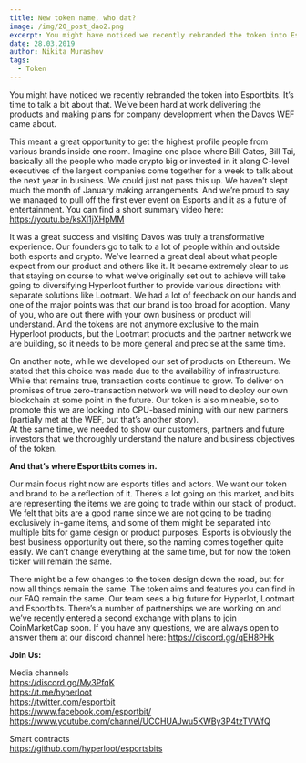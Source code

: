 ```yaml
---
title: New token name, who dat?
image: /img/20_post_dao2.png
excerpt: You might have noticed we recently rebranded the token into Esportbits. It’s time to talk a bit about that.
date: 28.03.2019
author: Nikita Murashov
tags:
  - Token
---
```


You might have noticed we recently rebranded the token into Esportbits. It’s time to talk a bit about that.
We’ve been hard at work delivering the products and making plans for company development when the Davos WEF came about. 

This meant a great opportunity to get the highest profile people from various brands inside one room. 
Imagine one place where Bill Gates, Bill Tai, basically all the people who made crypto big or invested in it along C-level executives of the largest companies come together for a week to talk about the next year in business. 
We could just not pass this up. We haven’t slept much the month of January making arrangements. 
And we’re proud to say we managed to pull off the first ever event on Esports and it as a future of entertainment. 
You can find a short summary video here: https://youtu.be/ksXl1jXHpMM

It was a great success and visiting Davos was truly a transformative experience. Our founders go to talk to a lot of people within and outside both esports and crypto. 
We’ve learned a great deal about what people expect from our product and others like it. 
It became extremely clear to us that staying on course to what we’ve originally set out to achieve will take going to diversifying Hyperloot further to provide various directions with separate solutions like Lootmart. We had a lot of feedback on our hands and one of the major points was that our brand is too broad for adoption. 
Many of you, who are out there with your own business or product will understand. 
And the tokens are not anymore exclusive to the main Hyperloot products, but the Lootmart products and the partner network we are building, so it needs to be more general and precise at the same time. 

On another note, while we developed our set of products on Ethereum. 
We stated that this choice was made due to the availability of infrastructure. 
While that remains true, transaction costs continue to grow. 
To deliver on promises of true zero-transaction network we will need to deploy our own blockchain at some point in the future.
Our token is also mineable, so to promote this we are looking into CPU-based mining with our new partners (partially met at the WEF, but that’s another story).   
At the same time, we needed to show our customers, partners and future investors that we thoroughly understand the nature and business objectives of the token.

**And that’s where Esportbits comes in.**

Our main focus right now are esports titles and actors. 
We want our token and brand to be a reflection of it. 
There’s a lot going on this market, and bits are representing the items we are going to trade within our stack of product. 
We felt that bits are a good name since we are not going to be trading exclusively in-game items, and some of them might be separated into multiple bits for game design or product purposes. 
Esports is obviously the best business opportunity out there, so the naming comes together quite easily.
We can’t change everything at the same time, but for now the token ticker will remain the same. 

There might be a few changes to the token design down the road, but for now all things remain the same. 
The token aims and features you can find in our FAQ remain the same. 
Our team sees a big future for Hyperlot, Lootmart and Esportbits. 
There’s a number of partnerships we are working on and we’ve recently entered a second exchange with plans to join CoinMarketCap soon. 
If you have any questions, we are always open to answer them at our discord channel here: https://discord.gg/qEH8PHk 

**Join Us:**

Media channels</br>
https://discord.gg/My3PfqK</br>
https://t.me/hyperloot</br>
https://twitter.com/esportbit</br>
https://www.facebook.com/esportbit/</br>
https://www.youtube.com/channel/UCCHUAJwu5KWBy3P4tzTVWfQ</br>

Smart contracts</br>
https://github.com/hyperloot/esportsbits
